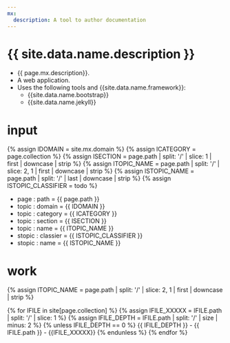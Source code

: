 ```yaml
---
mx:
  description: A tool to author documentation
---
```




# {{ site.data.name.description }}
- {{ page.mx.description}}.
- A web application.
- Uses the following tools and {{site.data.name.framework}}:
  - {{site.data.name.bootstrap}}
  - {{site.data.name.jekyll}}

# input
{% assign lDOMAIN       = site.mx.domain %}
{% assign lCATEGORY     = page.collection %}
{% assign lSECTION      = page.path | split: '/' | slice: 1    | first | downcase | strip %}
{% assign lTOPIC_NAME   = page.path | split: '/' | slice: 2, 1 | first | downcase | strip %}
{% assign lSTOPIC_NAME  = page.path | split: '/' | last | downcase | strip %}
{% assign lSTOPIC_CLASSIFIER  = todo %}
- page : path       = {{ page.path   }}
- topic  : domain   = {{ lDOMAIN   }}
- topic  : category = {{ lCATEGORY   }}
- topic  : section  = {{ lSECTION   }}
- topic  : name     = {{ lTOPIC_NAME }}
- stopic : classier = {{ lSTOPIC_CLASSIFIER }}
- stopic : name     = {{ lSTOPIC_NAME }}

# work
<!-- define var -->
{% assign lTOPIC_NAME    = page.path | split: '/' | slice: 2, 1 | first | downcase | strip %}

{% for lFILE in site[page.collection] %}
  {% assign lFILE_XXXXX  = lFILE.path | split: '/' | slice: 1   %}
  {% assign lFILE_DEPTH  = lFILE.path | split: '/' | size | minus: 2 %}
  {% unless lFILE_DEPTH == 0 %}
    {{ lFILE_DEPTH }} - {{ lFILE.path }} - {{lFILE_XXXXX}}
  {% endunless %}
{% endfor %}

